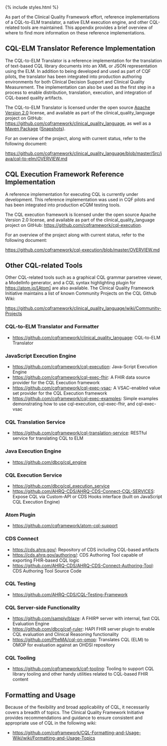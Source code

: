 {% include styles.html %}

As part of the Clinical Quality Framework effort, reference implementations of a CQL-to-ELM translator, a native ELM execution engine, and other CQL-related tools are maintained. This appendix provides a brief overview of where to find more information on these reference implementations.

## CQL-ELM Translator Reference Implementation

The CQL-to-ELM Translator is a reference implementation for the translation of text-based CQL library documents into an XML or JSON representation using the ELM. In addition to being developed and used as part of CQF pilots, the translator has been integrated into production authoring environments for both Clinical Decision Support and Clinical Quality Measurement. The implementation can also be used as the first step in a process to enable distribution, translation, execution, and integration of CQL-based quality artifacts.

The CQL-to-ELM Translator is licensed under the open source [Apache Version 2.0](http://www.apache.org/licenses/LICENSE-2.0) license, and available as part of the clinical_quality_language project on GitHub: https://github.com/cqframework/clinical_quality_language, as well as a [Maven Package](https://search.maven.org/search?q=g:info.cqframework) ([Snapshots](https://oss.sonatype.org/content/repositories/snapshots/info/cqframework/)).

For an overview of the project, along with current status, refer to the following document:

https://github.com/cqframework/clinical_quality_language/blob/master/Src/java/cql-to-elm/OVERVIEW.md

## CQL Execution Framework Reference Implementation

A reference implementation for executing CQL is currently under development. This reference implementation was used in CQF pilots and has been integrated into production eCQM testing tools.

The CQL execution framework is licensed under the open source Apache Version 2.0 license, and available as part of the clinical_quality_language project on GitHub: https://github.com/cqframework/cql-execution.

For an overview of the project along with current status, refer to the following document:

https://github.com/cqframework/cql-execution/blob/master/OVERVIEW.md

## Other CQL-related Tools

Other CQL-related tools such as a graphical CQL grammar parsetree viewer, a ModelInfo generator, and a CQL syntax highlighting plugin for https://atom.io/[Atom] are also available. The Clinical Quality Framework Initiative maintains a list of known Community Projects on the CQL Github Wiki:

https://github.com/cqframework/clinical_quality_language/wiki/Community-Projects

### CQL-to-ELM Translator and Formatter

* https://github.com/cqframework/clinical_quality_language: CQL-to-ELM Translator

### JavaScript Execution Engine

* https://github.com/cqframework/cql-execution: Java-Script Execution Engine
* https://github.com/cqframework/cql-exec-fhir: A FHIR data source provider for the CQL Execution framework
* https://github.com/cqframework/cql-exec-vsac: A VSAC-enabled value set provider for the CQL Execution framework
* https://github.com/cqframework/cql-exec-examples: Simple examples demonstrating how to use cql-execution, cql-exec-fhir, and cql-exec-vsac

### CQL Translation Service

* https://github.com/cqframework/cql-translation-service: RESTful service for translating CQL to ELM

### Java Execution Engine

* https://github.com/dbcg/cql_engine

### CQL Execution Service

* https://github.com/dbcg/cql_execution_service
* https://github.com/AHRQ-CDS/AHRQ-CDS-Connect-CQL-SERVICES: Expose CQL via Custom-API or CDS Hooks interface (built on JavaScript CQL Execution Engine)

### Atom Plugin

* https://github.com/cqframework/atom-cql-support

### CDS Connect

* https://cds.ahrq.gov/: Repository of CDS including CQL-based artifacts
* https://cds.ahrq.gov/authoring/: CDS Authoring Tool capable of exporting FHIR-based CQL logic
* https://github.com/AHRQ-CDS/AHRQ-CDS-Connect-Authoring-Tool: CDS Authoring Tool Source Code

### CQL Testing

* https://github.com/AHRQ-CDS/CQL-Testing-Framework

### CQL Server-side Functionality

* https://github.com/samply/blaze: A FHIR® server with internal, fast CQL Evaluation Engine
* https://github.com/dbcg/cqf-ruler: HAPI FHIR server plugin to enable CQL evaluation and Clinical Reasoning functionality
* https://github.com/PheMA/cql-on-omop: Translates CQL (ELM) to OMOP for evaluation against an OHDSI repository

### CQL Tooling

* https://github.com/cqframework/cqf-tooling: Tooling to support CQL library tooling and other handy utilities related to CQL-based FHIR content

## Formatting and Usage

Because of the flexibility and broad applicability of CQL, it necessarily covers a breadth of topics. The Clinical Quality Framework Initiative provides recommendations and guidance to ensure consistent and appropriate use of CQL in the following wiki:

* https://github.com/cqframework/CQL-Formatting-and-Usage-Wiki/wiki/Formatting-and-Usage-Topics
